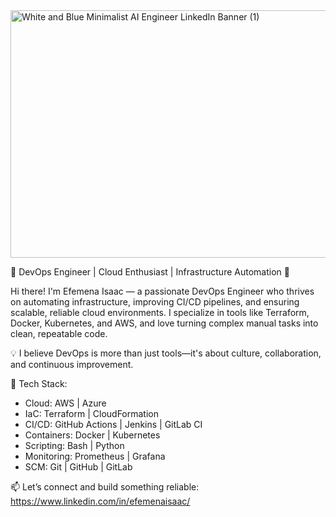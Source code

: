 <img width="1584" height="396" alt="White and Blue Minimalist AI Engineer LinkedIn Banner (1)" src="https://github.com/user-attachments/assets/67577b24-4d67-490c-9a4e-0e2edc5ffa3f" />



🚀 DevOps Engineer | Cloud Enthusiast | Infrastructure Automation 🔧

Hi there! I'm Efemena Isaac — a passionate DevOps Engineer who thrives on automating infrastructure, improving CI/CD pipelines, and ensuring scalable, reliable cloud environments. I specialize in tools like Terraform, Docker, Kubernetes, and AWS, and love turning complex manual tasks into clean, repeatable code.

💡 I believe DevOps is more than just tools—it's about culture, collaboration, and continuous improvement.

🔧 Tech Stack:
- Cloud: AWS | Azure
- IaC: Terraform | CloudFormation
- CI/CD: GitHub Actions | Jenkins | GitLab CI
- Containers: Docker | Kubernetes
- Scripting: Bash | Python
- Monitoring: Prometheus | Grafana
- SCM: Git | GitHub | GitLab

📫 Let’s connect and build something reliable: https://www.linkedin.com/in/efemenaisaac/
